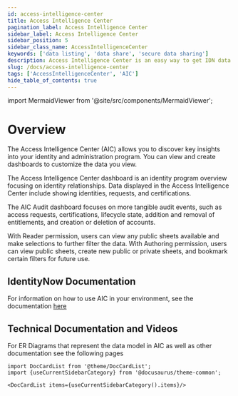 ```yaml
---
id: access-intelligence-center
title: Access Intelligence Center
pagination_label: Access Intelligence Center
sidebar_label: Access Intelligence Center
sidebar_position: 5
sidebar_class_name: AccessIntelligenceCenter
keywords: ['data listing', 'data share', 'secure data sharing']
description: Access Intelligence Center is an easy way to get IDN data of your organization in a structured format.
slug: /docs/access-intelligence-center
tags: ['AccessIntelligenceCenter', 'AIC']
hide_table_of_contents: true
---
```


import MermaidViewer from '@site/src/components/MermaidViewer';

# Overview

The Access Intelligence Center (AIC) allows you to discover key insights into your identity and administration program. You can view and create dashboards to customize the data you view.

The Access Intelligence Center dashboard is an identity program overview focusing on identity relationships. Data displayed in the Access Intelligence Center include showing identities, requests, and certifications.

The AIC Audit dashboard focuses on more tangible audit events, such as access requests, certifications, lifecycle state, addition and removal of entitlements, and creation or deletion of accounts.

With Reader permission, users can view any public sheets available and make selections to further filter the data. With Authoring permission, users can view public sheets, create new public or private sheets, and bookmark certain filters for future use.


## IdentityNow Documentation
For information on how to use AIC in your environment, see the documentation [here](https://documentation.sailpoint.com/saas/help/ai/access_insights/access_intelligence.html)

## Technical Documentation and Videos
For ER Diagrams that represent the data model in AIC as well as other documentation see the following pages

```mdx-code-block
import DocCardList from '@theme/DocCardList';
import {useCurrentSidebarCategory} from '@docusaurus/theme-common';

<DocCardList items={useCurrentSidebarCategory().items}/>
```